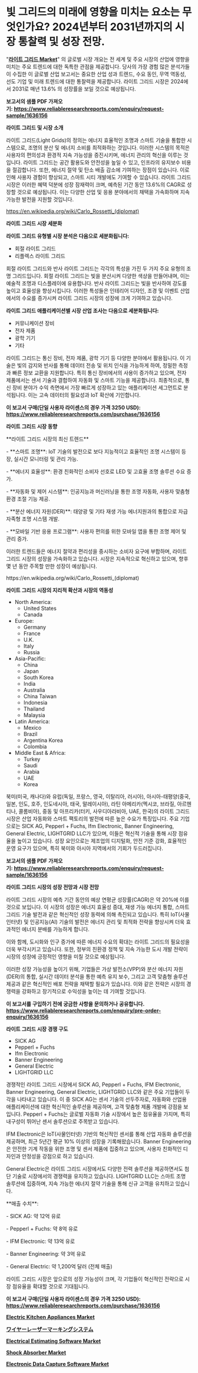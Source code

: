 <p><h1>빛 그리드의 미래에 영향을 미치는 요소는 무엇인가요? 2024년부터 2031년까지의 시장 통찰력 및 성장 전망.</h1></p><p>"<strong><a href="https://www.reliableresearchreports.com/light-grids-market-r1636156">라이트 그리드 Market</a></strong>" 의 글로벌 시장 개요는 전 세계 및 주요 시장의 산업에 영향을 미치는 주요 트렌드에 대한 독특한 관점을 제공합니다. 당사의 가장 경험 많은 분석가들이 수집한 이 글로벌 산업 보고서는 중요한 산업 성과 트렌드, 수요 동인, 무역 역동성, 선도 기업 및 미래 트렌드에 대한 통찰력을 제공합니다. 라이트 그리드 시장은 2024에서 2031로 매년 13.6% 의 성장률을 보일 것으로 예상됩니다.</p>
<p><strong>보고서의 샘플 PDF 가져오기:&nbsp;<a href="https://www.reliableresearchreports.com/enquiry/request-sample/1636156">https://www.reliableresearchreports.com/enquiry/request-sample/1636156</a></strong></p>
<p><strong>라이트 그리드 및 시장 소개</strong></p>
<p><p>라이트 그리드(Light Grids)의 정의는 에너지 효율적인 조명과 스마트 기술을 통합한 시스템으로, 조명의 분산 및 에너지 소비를 최적화하는 것입니다. 이러한 시스템의 목적은 사용자의 편의성과 환경적 지속 가능성을 증진시키며, 에너지 관리의 혁신을 이루는 것입니다. 라이트 그리드는 공간 활용도와 안전성을 높일 수 있고, 인프라의 유지보수 비용을 절감합니다. 또한, 에너지 절약 및 탄소 배출 감소에 기여하는 장점이 있습니다. 이로 인해 사용자 경험이 향상되고, 스마트 시티 개발에도 기여할 수 있습니다. 라이트 그리드 시장은 이러한 혜택 덕분에 성장 잠재력이 크며, 예측된 기간 동안 13.6%의 CAGR로 성장할 것으로 예상됩니다. 이는 다양한 산업 및 응용 분야에서의 채택을 가속화하며 지속 가능한 발전을 지원할 것입니다.</p></p>
<p><a href="https://en.wikipedia.org/wiki/Carlo_Rossetti_(diplomat)">https://en.wikipedia.org/wiki/Carlo_Rossetti_(diplomat)</a></p>
<p><strong>라이트 그리드 시장 세분화</strong></p>
<p><strong>라이트 그리드 유형별 시장 분석은 다음으로 세분화됩니다:</strong></p>
<p><ul><li>회절 라이트 그리드</li><li>리플렉스 라이트 그리드</li></ul></p>
<p><p>회절 라이트 그리드와 반사 라이트 그리드는 각각의 특성을 가진 두 가지 주요 유형의 조명 그리드입니다. 회절 라이트 그리드는 빛을 분산시켜 다양한 색상을 만들어내며, 이는 예술적 조명과 디스플레이에 유용합니다. 반사 라이트 그리드는 빛을 반사하여 강도를 높이고 효율성을 향상시킵니다. 이러한 특성들은 인테리어 디자인, 조경 및 이벤트 산업에서의 수요를 증가시켜 라이트 그리드 시장의 성장에 크게 기여하고 있습니다.</p></p>
<p><strong>라이트 그리드 애플리케이션별 시장 산업 조사는 다음으로 세분화됩니다:</strong></p>
<p><ul><li>커뮤니케이션 장비</li><li>전자 제품</li><li>광학 기기</li><li>기타</li></ul></p>
<p><p>라이트 그리드는 통신 장비, 전자 제품, 광학 기기 등 다양한 분야에서 활용됩니다. 이 기술은 빛의 감지와 반사를 통해 데이터 전송 및 위치 인식을 가능하게 하여, 정밀한 측정과 빠른 정보 교환을 지원합니다. 특히 통신 장비에서의 사용이 증가하고 있으며, 전자 제품에서는 센서 기술과 결합하여 자동화 및 스마트 기능을 제공합니다. 최종적으로, 통신 장비 분야가 수익 측면에서 가장 빠르게 성장하고 있는 애플리케이션 세그먼트로 분석됩니다. 이는 고속 데이터의 필요성과 IoT 확산에 기인합니다.</p></p>
<p><strong>이 보고서 구매(단일 사용자 라이센스의 경우 가격 3250 USD): <a href="https://www.reliableresearchreports.com/purchase/1636156">https://www.reliableresearchreports.com/purchase/1636156</a></strong></p>
<p><strong>라이트 그리드 시장 동향</strong></p>
<p><p>**라이트 그리드 시장의 최신 트렌드**</p><p>- **스마트 조명**: IoT 기술의 발전으로 보다 지능적이고 효율적인 조명 시스템이 등장, 실시간 모니터링 및 관리 가능.</p><p>  </p><p>- **에너지 효율성**: 환경 친화적인 소비자 선호로 LED 및 고효율 조명 솔루션 수요 증가.</p><p>- **자동화 및 제어 시스템**: 인공지능과 머신러닝을 통한 조명 자동화, 사용자 맞춤형 환경 조절 기능 제공.</p><p>- **분산 에너지 자원(DER)**: 태양광 및 기타 재생 가능 에너지원과의 통합으로 자급자족형 조명 시스템 개발.</p><p>- **모바일 기반 응용 프로그램**: 사용자 편의를 위한 모바일 앱을 통한 조명 제어 및 관리 증가.</p><p>이러한 트렌드들은 에너지 절약과 편리성을 중시하는 소비자 요구에 부합하며, 라이트 그리드 시장의 성장을 가속화하고 있습니다. 시장은 지속적으로 혁신하고 있으며, 향후 몇 년 동안 주목할 만한 성장이 예상됩니다.</p></p>
<p>https://en.wikipedia.org/wiki/Carlo_Rossetti_(diplomat)</p>
<p><strong>라이트 그리드 시장의 지리적 확산과 시장의 역동성</strong></p>
<p><ul>
    <li>
        North America:
        <ul>
            <li>United States</li>
            <li>Canada</li>
        </ul>
    </li>
    <li>
        Europe:
        <ul>
            <li>Germany</li>
            <li>France</li>
            <li>U.K.</li>
            <li>Italy</li>
            <li>Russia</li>
        </ul>
    </li>
    <li>
        Asia-Pacific:
        <ul>
            <li>China</li>
            <li>Japan</li>
            <li>South Korea</li>
            <li>India</li>
            <li>Australia</li>
            <li>China Taiwan</li>
            <li>Indonesia</li>
            <li>Thailand</li>
            <li>Malaysia</li>
        </ul>
    </li>
    <li>
        Latin America:
        <ul>
            <li>Mexico</li>
            <li>Brazil</li>
            <li>Argentina Korea</li>
            <li>Colombia</li>
        </ul>
    </li>
    <li>
        Middle East & Africa:
        <ul>
            <li>Turkey</li>
            <li>Saudi</li>
            <li>Arabia</li>
            <li>UAE</li>
            <li>Korea</li>
        </ul>
    </li>
    </ul></p>
<p><p>북미(미국, 캐나다)와 유럽(독일, 프랑스, 영국, 이탈리아, 러시아), 아시아-태평양(중국, 일본, 인도, 호주, 인도네시아, 태국, 말레이시아), 라틴 아메리카(멕시코, 브라질, 아르헨티나, 콜롬비아), 중동 및 아프리카(터키, 사우디아라비아, UAE, 한국)의 라이트 그리드 시장은 산업 자동화와 스마트 팩토리의 발전에 따른 높은 수요가 특징입니다. 주요 기업으로는 SICK AG, Pepperl + Fuchs, Ifm Electronic, Banner Engineering, General Electric, LIGHTGRID LLC가 있으며, 이들은 혁신적 기술을 통해 시장 점유율을 높이고 있습니다. 성장 요인으로는 제조업의 디지털화, 안전 기준 강화, 효율적인 운영 요구가 있으며, 특히 북미와 아시아 지역에서의 기회가 두드러집니다.</p></p>
<p><strong>보고서의 샘플 PDF 가져오기:&nbsp;<a href="https://www.reliableresearchreports.com/enquiry/request-sample/1636156">https://www.reliableresearchreports.com/enquiry/request-sample/1636156</a></strong></p>
<p><strong>라이트 그리드 시장의 성장 전망과 시장 전망</strong></p>
<p><p>라이트 그리드 시장의 예측 기간 동안의 예상 연평균 성장률(CAGR)은 약 20%에 이를 것으로 보입니다. 이 시장의 성장은 에너지 효율성 증대, 재생 가능 에너지 통합, 스마트 그리드 기술 발전과 같은 혁신적인 성장 동력에 의해 촉진되고 있습니다. 특히 IoT(사물인터넷) 및 인공지능(AI) 기술의 발전은 에너지 관리 및 최적화 전략을 향상시켜 더욱 효과적인 에너지 분배를 가능하게 합니다.</p><p>이와 함께, 도시화와 인구 증가에 따른 에너지 수요의 확대는 라이트 그리드의 필요성을 더욱 부각시키고 있습니다. 또한, 정부의 친환경 정책 및 지속 가능한 도시 개발 전략이 시장의 성장에 긍정적인 영향을 미칠 것으로 예상됩니다.</p><p>이러한 성장 가능성을 높이기 위해, 기업들은 가상 발전소(VPP)와 분산 에너지 자원(DER)의 통합, 실시간 데이터 분석을 통한 예측 유지 보수, 그리고 고객 맞춤형 솔루션 제공과 같은 혁신적인 배포 전략을 채택할 필요가 있습니다. 이와 같은 전략은 시장의 경쟁력을 강화하고 장기적으로 수익성을 높이는 데 기여할 것입니다.</p></p>
<p><strong>이 보고서를 구입하기 전에 궁금한 사항을 문의하거나 공유합니다. <a href="https://www.reliableresearchreports.com/enquiry/pre-order-enquiry/1636156">https://www.reliableresearchreports.com/enquiry/pre-order-enquiry/1636156</a></strong></p>
<p><strong>라이트 그리드 시장 경쟁 구도</strong></p>
<p><ul><li>SICK AG</li><li>Pepperl + Fuchs</li><li>Ifm Electronic</li><li>Banner Engineering</li><li>General Electric</li><li>LIGHTGRID LLC</li></ul></p>
<p><p>경쟁적인 라이트 그리드 시장에서 SICK AG, Pepperl + Fuchs, IFM Electronic, Banner Engineering, General Electric, LIGHTGRID LLC와 같은 주요 기업들이 두각을 나타내고 있습니다. 이 중 SICK AG는 센서 기술의 선두주자로, 자동화와 산업용 애플리케이션에 대한 혁신적인 솔루션을 제공하며, 고객 맞춤형 제품 개발에 강점을 보입니다. Pepperl + Fuchs는 글로벌 자동화 기술 시장에서 높은 점유율을 가지며, 특히 내구성이 뛰어난 센서 솔루션으로 주목받고 있습니다.</p><p>IFM Electronic은 IoT(사물인터넷) 기반의 혁신적인 센서를 통해 산업 자동화 솔루션을 제공하며, 최근 5년간 평균 10% 이상의 성장을 기록해왔습니다. Banner Engineering은 안전한 기계 작동을 위한 조명 및 센서 제품에 집중하고 있으며, 사용자 친화적인 디자인과 안정성을 강점으로 하고 있습니다.</p><p>General Electric은 라이트 그리드 시장에서도 다양한 전력 솔루션을 제공하면서도 첨단 기술로 시장에서의 경쟁력을 유지하고 있습니다. LIGHTGRID LLC는 스마트 조명 솔루션에 집중하며, 지속 가능한 에너지 절약 기술을 통해 신규 고객을 유치하고 있습니다.</p><p>**매출 수치**:</p><p>- SICK AG: 약 12억 유로</p><p>- Pepperl + Fuchs: 약 8억 유로</p><p>- IFM Electronic: 약 13억 유로</p><p>- Banner Engineering: 약 3억 유로</p><p>- General Electric: 약 1,200억 달러 (전체 매출)</p><p>라이트 그리드 시장은 앞으로의 성장 가능성이 크며, 각 기업들이 혁신적인 전략으로 시장 점유율을 확대할 것으로 기대됩니다.</p></p>
<p><strong>이 보고서 구매(단일 사용자 라이센스의 경우 가격 3250 USD): <a href="https://www.reliableresearchreports.com/purchase/1636156">https://www.reliableresearchreports.com/purchase/1636156</a></strong></p>
<p><strong><p><a href="https://medium.com/@jeniw10236654655/the-electric-kitchen-appliances-market-has-grown-significantly-as-a-result-of-several-important-7a2505d0380d">Electric Kitchen Appliances Market</a></p><p><a href="https://medium.com/@bulahhamill83/%E3%83%AF%E3%82%A4%E3%83%A4%E3%83%BC%E3%83%AC%E3%83%BC%E3%82%B6%E3%83%BC%E3%83%9E%E3%83%BC%E3%82%AD%E3%83%B3%E3%82%B0%E3%82%B7%E3%82%B9%E3%83%86%E3%83%A0%E5%B8%82%E5%A0%B4-%E6%A5%AD%E7%95%8C%E3%81%AE%E6%A6%82%E8%A6%81-%E6%88%90%E9%95%B7%E3%81%AE%E8%BB%8C%E8%B7%A1-%E3%81%8A%E3%82%88%E3%81%B3%E3%82%B0%E3%83%AD%E3%83%BC%E3%83%90%E3%83%AB%E5%B8%82%E5%A0%B4-589ac1833fb2?postPublishedType=initial">ワイヤーレーザーマーキングシステム</a></p><p><a href="https://github.com/DixieGrimes/Market-Research-Report-List-1/blob/main/electrical-estimating-software-market.md">Electrical Estimating Software Market</a></p><p><a href="https://issuu.com/reportprime-2/docs/shock-absorber-market-size-2030.ppt_fb60a62bc0ffe9">Shock Absorber Market</a></p><p><a href="https://github.com/abbislposival/Market-Research-Report-List-1/blob/main/electronic-data-capture-software-market.md">Electronic Data Capture Software Market</a></p></strong></p>
<p></p>